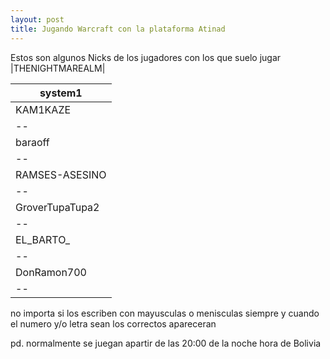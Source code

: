 ```yaml
---
layout: post
title: Jugando Warcraft con la plataforma Atinad
---
```


Estos son algunos Nicks de los jugadores con los que suelo jugar
|THENIGHTMAREALM|

|system1|
|--|
|KAM1KAZE|
|--|
|baraoff|
|--|
|RAMSES-ASESINO|
|--|
|GroverTupaTupa2|
|--|
|EL_BARTO_|
|--|
|DonRamon700|
|--|

no importa si los escriben con mayusculas o menisculas siempre y cuando el numero y/o letra sean los correctos apareceran

pd. normalmente se juegan apartir de las 20:00 de la noche hora de Bolivia
